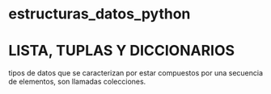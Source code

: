 # estructuras_datos_python

# LISTA, TUPLAS Y DICCIONARIOS

tipos de datos que se caracterizan por estar compuestos por una secuencia de elementos, son llamadas colecciones.